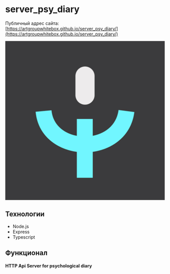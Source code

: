 # server_psy_diary

Публичный адрес сайта: [https://artgroupwhitebox.github.io/server_psy_diary/](https://artgroupwhitebox.github.io/server_psy_diary/)

![title](public/images/icon.png)

## Технологии

- Node.js 
- Express
- Typescript

## Функционал

#### HTTP Api Server for psychological diary